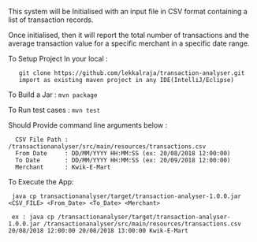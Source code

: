 This system will be Initialised with an input file in CSV format containing a list of transaction records.

Once initialised, then it will report the total number of transactions and the average transaction value for a specific merchant in a specific date range.

To Setup Project In your local :
```$xslt
   git clone https://github.com/lekkalraja/transaction-analyser.git
   import as existing maven project in any IDE(IntelliJ/Eclipse)
```

To Build a Jar    : ```mvn package```

To Run test cases : ```mvn test```

Should Provide command line arguments below :
```$xslt
  CSV File Path : /transactionanalyser/src/main/resources/transactions.csv
  From Date     : DD/MM/YYYY HH:MM:SS (ex: 20/08/2018 12:00:00)
  To Date       : DD/MM/YYYY HH:MM:SS (ex: 20/09/2018 12:00:00)
  Merchant      : Kwik-E-Mart
```

To Execute the App:

```$xslt
 java cp transactionanalyser/target/transaction-analyser-1.0.0.jar <CSV_FILE> <From_Date> <To_Date> <Merchant>
 
 ex : java cp /transactionanalyser/target/transaction-analyser-1.0.0.jar /transactionanalyser/src/main/resources/transactions.csv 20/08/2018 12:00:00 20/08/2018 13:00:00 Kwik-E-Mart
```